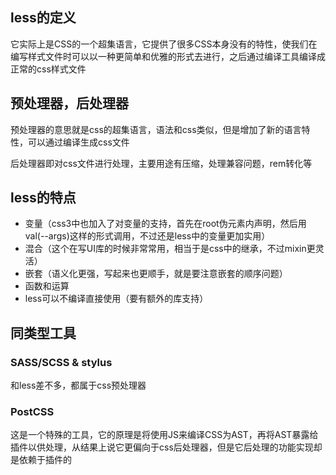 ## less的定义

它实际上是CSS的一个超集语言，它提供了很多CSS本身没有的特性，使我们在编写样式文件时可以以一种更简单和优雅的形式去进行，之后通过编译工具编译成正常的css样式文件

## 预处理器，后处理器

预处理器的意思就是css的超集语言，语法和css类似，但是增加了新的语言特性，可以通过编译生成css文件

后处理器即对css文件进行处理，主要用途有压缩，处理兼容问题，rem转化等

## less的特点

* 变量（css3中也加入了对变量的支持，首先在root伪元素内声明，然后用val(--args)这样的形式调用，不过还是less中的变量更加实用）
* 混合（这个在写UI库的时候非常常用，相当于是css中的继承，不过mixin更灵活）
* 嵌套（语义化更强，写起来也更顺手，就是要注意嵌套的顺序问题）
* 函数和运算
* less可以不编译直接使用（要有额外的库支持）

## 同类型工具

### SASS/SCSS & stylus

和less差不多，都属于css预处理器

### PostCSS

这是一个特殊的工具，它的原理是将使用JS来编译CSS为AST，再将AST暴露给插件以供处理，从结果上说它更偏向于css后处理器，但是它后处理的功能实现却是依赖于插件的




